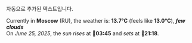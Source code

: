 
자동으로 추가된 텍스트입니다.

<!--START_SECTION:weather:moscow-->
Currently in **Moscow** (RU), the weather is: **13.7°C** (feels like **13.0°C**), ***few clouds***<br/>
On *June 25, 2025*, the *sun rises* at 🌅**03:45** and *sets* at 🌇**21:18**.
<!--END_SECTION:weather-->
